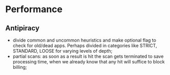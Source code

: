 # Performance

## Antipiracy
- divide common and uncommon heuristics and make optional flag to check for old/dead apps. Perhaps divided in categories like STRICT, STANDARD, LOOSE for varying levels of depth;
- partial scans: as soon as a result is hit the scan gets terminated to save processing time, when we already know that any hit will suffice to block billing;